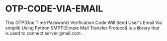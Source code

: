# OTP-CODE-VIA-EMAIL
This OTP(One Time Password) Verification Code Will Send User's Email Via smtplib Using Python SMPT(Simple Mail Transfer Protocol) is a library that is used to connect server gmail.com .
